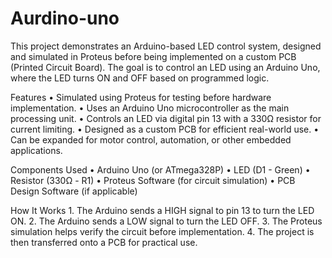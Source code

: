 # Aurdino-uno
This project demonstrates an Arduino-based LED control system, designed and simulated in Proteus before being implemented on a custom PCB (Printed Circuit Board). The goal is to control an LED using an Arduino Uno, where the LED turns ON and OFF based on programmed logic.

Features
	•	Simulated using Proteus for testing before hardware implementation.
	•	Uses an Arduino Uno microcontroller as the main processing unit.
	•	Controls an LED via digital pin 13 with a 330Ω resistor for current limiting.
	•	Designed as a custom PCB for efficient real-world use.
	•	Can be expanded for motor control, automation, or other embedded applications.

Components Used
	•	Arduino Uno (or ATmega328P)
	•	LED (D1 - Green)
	•	Resistor (330Ω - R1)
	•	Proteus Software (for circuit simulation)
	•	PCB Design Software (if applicable)

How It Works
	1.	The Arduino sends a HIGH signal to pin 13 to turn the LED ON.
	2.	The Arduino sends a LOW signal to turn the LED OFF.
	3.	The Proteus simulation helps verify the circuit before implementation.
	4.	The project is then transferred onto a PCB for practical use.
